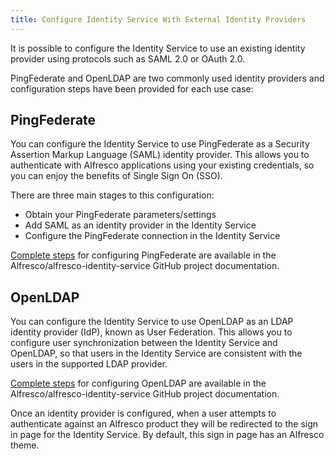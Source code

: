 ```yaml
---
title: Configure Identity Service With External Identity Providers
---
```


It is possible to configure the Identity Service to use an existing identity provider using protocols such as SAML 2.0 or OAuth 2.0.

PingFederate and OpenLDAP are two commonly used identity providers and configuration steps have been provided for each use case:

## PingFederate

You can configure the Identity Service to use PingFederate as a Security Assertion Markup Language (SAML) identity provider. This allows you to authenticate with Alfresco applications using your existing credentials, so you can enjoy the benefits of Single Sign On (SSO).

There are three main stages to this configuration:

* Obtain your PingFederate parameters/settings
* Add SAML as an identity provider in the Identity Service
* Configure the PingFederate connection in the Identity Service

[Complete steps](https://github.com/Alfresco/alfresco-identity-service/blob/1.0.0/docs/config/ping-federate-example.md) for configuring PingFederate are available in the Alfresco/alfresco-identity-service GitHub project documentation.

## OpenLDAP

You can configure the Identity Service to use OpenLDAP as an LDAP identity provider (IdP), known as User Federation. This allows you to configure user synchronization between the Identity Service and OpenLDAP, so that users in the Identity Service are consistent with the users in the supported LDAP provider.

[Complete steps](https://github.com/Alfresco/alfresco-identity-service/blob/1.0.0/docs/config/openldap-example.md) for configuring OpenLDAP are available in the Alfresco/alfresco-identity-service GitHub project documentation.

Once an identity provider is configured, when a user attempts to authenticate against an Alfresco product they will be redirected to the sign in page for the Identity Service. By default, this sign in page has an Alfresco theme.
